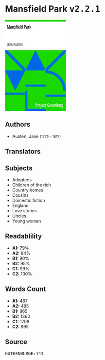 # Mansfield Park <kbd>v2.2.1</kbd>

![](./cover.medium.jpg "")

## Authors


 - Austen, Jane <small>(1775 - 1817)</small>

## Translators



## Subjects


 - Adoptees
 - Children of the rich
 - Country homes
 - Cousins
 - Domestic fiction
 - England
 - Love stories
 - Uncles
 - Young women

## Readablility


 - **A1:** 79%
 - **A2:** 84%
 - **B1:** 90%
 - **B2:** 95%
 - **C1:** 99%
 - **C2:** 100%

## Words Count


 - **A1:** 487
 - **A2:** 485
 - **B1:** 865
 - **B2:** 1360
 - **C1:** 1708
 - **C2:** 995

## Source


<kbd>GUTHENBURGE:141</kbd>
